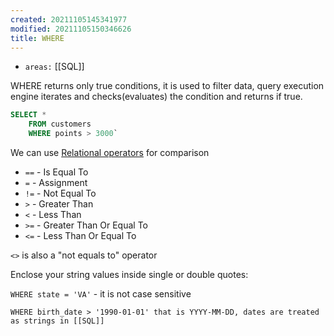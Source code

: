 ```yaml
---
created: 20211105145341977
modified: 20211105150346626
title: WHERE
---
```


- `areas:` [[SQL]]

WHERE returns only true conditions, it is used to filter data, query execution engine iterates and checks(evaluates) the condition and returns if true.

```sql
SELECT *
    FROM customers
    WHERE points > 3000`
```

We can use [Relational operators](#Relational%20operators) for comparison

- `==` - Is Equal To
- `=` - Assignment
- `!=` - Not Equal To
- `>` - Greater Than
- `<` - Less Than
- `>=` - Greater Than Or Equal To
- `<=` - Less Than Or Equal To

`<>` is also a "not equals to" operator

Enclose your string values inside single or double quotes:

`WHERE state = 'VA'` - it is not case sensitive

`WHERE birth_date > '1990-01-01' that is YYYY-MM-DD, dates are treated as strings in [[SQL]]`
